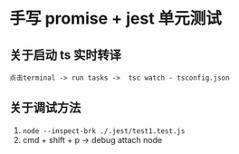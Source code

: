 # 手写 promise + jest 单元测试

## 关于启动 ts 实时转译

```
点击terminal -> run tasks ->  tsc watch - tsconfig.json
```

## 关于调试方法

1. `node --inspect-brk ./.jest/test1.test.js`
2. cmd + shift + p -> debug attach node
